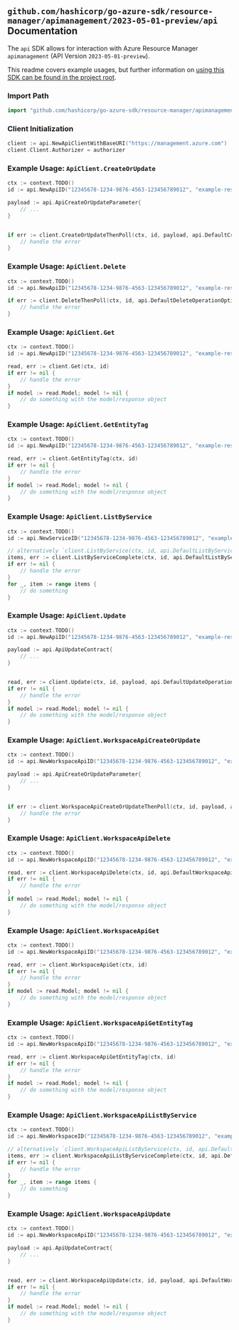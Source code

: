 
## `github.com/hashicorp/go-azure-sdk/resource-manager/apimanagement/2023-05-01-preview/api` Documentation

The `api` SDK allows for interaction with Azure Resource Manager `apimanagement` (API Version `2023-05-01-preview`).

This readme covers example usages, but further information on [using this SDK can be found in the project root](https://github.com/hashicorp/go-azure-sdk/tree/main/docs).

### Import Path

```go
import "github.com/hashicorp/go-azure-sdk/resource-manager/apimanagement/2023-05-01-preview/api"
```


### Client Initialization

```go
client := api.NewApiClientWithBaseURI("https://management.azure.com")
client.Client.Authorizer = authorizer
```


### Example Usage: `ApiClient.CreateOrUpdate`

```go
ctx := context.TODO()
id := api.NewApiID("12345678-1234-9876-4563-123456789012", "example-resource-group", "serviceValue", "apiIdValue")

payload := api.ApiCreateOrUpdateParameter{
	// ...
}


if err := client.CreateOrUpdateThenPoll(ctx, id, payload, api.DefaultCreateOrUpdateOperationOptions()); err != nil {
	// handle the error
}
```


### Example Usage: `ApiClient.Delete`

```go
ctx := context.TODO()
id := api.NewApiID("12345678-1234-9876-4563-123456789012", "example-resource-group", "serviceValue", "apiIdValue")

if err := client.DeleteThenPoll(ctx, id, api.DefaultDeleteOperationOptions()); err != nil {
	// handle the error
}
```


### Example Usage: `ApiClient.Get`

```go
ctx := context.TODO()
id := api.NewApiID("12345678-1234-9876-4563-123456789012", "example-resource-group", "serviceValue", "apiIdValue")

read, err := client.Get(ctx, id)
if err != nil {
	// handle the error
}
if model := read.Model; model != nil {
	// do something with the model/response object
}
```


### Example Usage: `ApiClient.GetEntityTag`

```go
ctx := context.TODO()
id := api.NewApiID("12345678-1234-9876-4563-123456789012", "example-resource-group", "serviceValue", "apiIdValue")

read, err := client.GetEntityTag(ctx, id)
if err != nil {
	// handle the error
}
if model := read.Model; model != nil {
	// do something with the model/response object
}
```


### Example Usage: `ApiClient.ListByService`

```go
ctx := context.TODO()
id := api.NewServiceID("12345678-1234-9876-4563-123456789012", "example-resource-group", "serviceValue")

// alternatively `client.ListByService(ctx, id, api.DefaultListByServiceOperationOptions())` can be used to do batched pagination
items, err := client.ListByServiceComplete(ctx, id, api.DefaultListByServiceOperationOptions())
if err != nil {
	// handle the error
}
for _, item := range items {
	// do something
}
```


### Example Usage: `ApiClient.Update`

```go
ctx := context.TODO()
id := api.NewApiID("12345678-1234-9876-4563-123456789012", "example-resource-group", "serviceValue", "apiIdValue")

payload := api.ApiUpdateContract{
	// ...
}


read, err := client.Update(ctx, id, payload, api.DefaultUpdateOperationOptions())
if err != nil {
	// handle the error
}
if model := read.Model; model != nil {
	// do something with the model/response object
}
```


### Example Usage: `ApiClient.WorkspaceApiCreateOrUpdate`

```go
ctx := context.TODO()
id := api.NewWorkspaceApiID("12345678-1234-9876-4563-123456789012", "example-resource-group", "serviceValue", "workspaceIdValue", "apiIdValue")

payload := api.ApiCreateOrUpdateParameter{
	// ...
}


if err := client.WorkspaceApiCreateOrUpdateThenPoll(ctx, id, payload, api.DefaultWorkspaceApiCreateOrUpdateOperationOptions()); err != nil {
	// handle the error
}
```


### Example Usage: `ApiClient.WorkspaceApiDelete`

```go
ctx := context.TODO()
id := api.NewWorkspaceApiID("12345678-1234-9876-4563-123456789012", "example-resource-group", "serviceValue", "workspaceIdValue", "apiIdValue")

read, err := client.WorkspaceApiDelete(ctx, id, api.DefaultWorkspaceApiDeleteOperationOptions())
if err != nil {
	// handle the error
}
if model := read.Model; model != nil {
	// do something with the model/response object
}
```


### Example Usage: `ApiClient.WorkspaceApiGet`

```go
ctx := context.TODO()
id := api.NewWorkspaceApiID("12345678-1234-9876-4563-123456789012", "example-resource-group", "serviceValue", "workspaceIdValue", "apiIdValue")

read, err := client.WorkspaceApiGet(ctx, id)
if err != nil {
	// handle the error
}
if model := read.Model; model != nil {
	// do something with the model/response object
}
```


### Example Usage: `ApiClient.WorkspaceApiGetEntityTag`

```go
ctx := context.TODO()
id := api.NewWorkspaceApiID("12345678-1234-9876-4563-123456789012", "example-resource-group", "serviceValue", "workspaceIdValue", "apiIdValue")

read, err := client.WorkspaceApiGetEntityTag(ctx, id)
if err != nil {
	// handle the error
}
if model := read.Model; model != nil {
	// do something with the model/response object
}
```


### Example Usage: `ApiClient.WorkspaceApiListByService`

```go
ctx := context.TODO()
id := api.NewWorkspaceID("12345678-1234-9876-4563-123456789012", "example-resource-group", "serviceValue", "workspaceIdValue")

// alternatively `client.WorkspaceApiListByService(ctx, id, api.DefaultWorkspaceApiListByServiceOperationOptions())` can be used to do batched pagination
items, err := client.WorkspaceApiListByServiceComplete(ctx, id, api.DefaultWorkspaceApiListByServiceOperationOptions())
if err != nil {
	// handle the error
}
for _, item := range items {
	// do something
}
```


### Example Usage: `ApiClient.WorkspaceApiUpdate`

```go
ctx := context.TODO()
id := api.NewWorkspaceApiID("12345678-1234-9876-4563-123456789012", "example-resource-group", "serviceValue", "workspaceIdValue", "apiIdValue")

payload := api.ApiUpdateContract{
	// ...
}


read, err := client.WorkspaceApiUpdate(ctx, id, payload, api.DefaultWorkspaceApiUpdateOperationOptions())
if err != nil {
	// handle the error
}
if model := read.Model; model != nil {
	// do something with the model/response object
}
```
